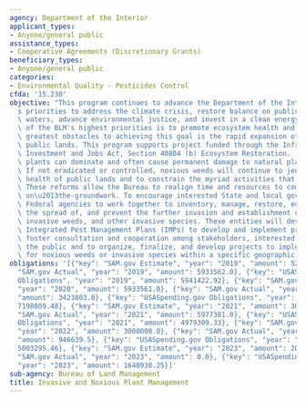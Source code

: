 ```yaml
---
agency: Department of the Interior
applicant_types:
- Anyone/general public
assistance_types:
- Cooperative Agreements (Discretionary Grants)
beneficiary_types:
- Anyone/general public
categories:
- Environmental Quality - Pesticides Control
cfda: '15.230'
objective: "This program continues to advance the Department of the Interior\u2019\
  s priorities to address the climate crisis, restore balance on public lands and\
  \ waters, advance environmental justice, and invest in a clean energy future.  One\
  \ of the BLM's highest priorities is to promote ecosystem health and one of the\
  \ greatest obstacles to achieving this goal is the rapid expansion of weeds across\
  \ public lands. This program supports project funded through the Infrastructure\
  \ Investment and Jobs Act, Section 40804 (b) Ecosystem Restoration.  These invasive\
  \ plants can dominate and often cause permanent damage to natural plant communities.\
  \ If not eradicated or controlled, noxious weeds will continue to jeopardize the\
  \ health of public lands and to constrain the myriad activities that occur on them.\
  \ These reforms allow the Bureau to realign time and resources to completing important\
  \ on\u2013the-groundwork. To encourage interested State and local governments and\
  \ Federal agencies to work together to inventory, manage, restore, educate, reduce\
  \ the spread of, and prevent the further invasion and establishment of noxious,\
  \ invasive weeds, and other invasive species. These entities will develop and implement\
  \ Integrated Pest Management Plans (IMPs) to develop and implement projects that\
  \ foster consultation and cooperation among stakeholders, interested parties, and\
  \ the public and to organize, finalize, and develop projects to implement IPM plans\
  \ for noxious weeds or invasive species within a specific geographic area."
obligations: '[{"key": "SAM.gov Estimate", "year": "2019", "amount": 5213539.0}, {"key":
  "SAM.gov Actual", "year": "2019", "amount": 5933562.0}, {"key": "USASpending.gov
  Obligations", "year": "2019", "amount": 5941422.92}, {"key": "SAM.gov Estimate",
  "year": "2020", "amount": 5933561.0}, {"key": "SAM.gov Actual", "year": "2020",
  "amount": 3423803.0}, {"key": "USASpending.gov Obligations", "year": "2020", "amount":
  7198809.48}, {"key": "SAM.gov Estimate", "year": "2021", "amount": 3000000.0}, {"key":
  "SAM.gov Actual", "year": "2021", "amount": 5977381.0}, {"key": "USASpending.gov
  Obligations", "year": "2021", "amount": 4979309.33}, {"key": "SAM.gov Estimate",
  "year": "2022", "amount": 3000000.0}, {"key": "SAM.gov Actual", "year": "2022",
  "amount": 946639.5}, {"key": "USASpending.gov Obligations", "year": "2022", "amount":
  5003295.46}, {"key": "SAM.gov Estimate", "year": "2023", "amount": 20000.0}, {"key":
  "SAM.gov Actual", "year": "2023", "amount": 0.0}, {"key": "USASpending.gov Obligations",
  "year": "2023", "amount": 1648938.25}]'
sub-agency: Bureau of Land Management
title: Invasive and Noxious Plant Management
---
```

